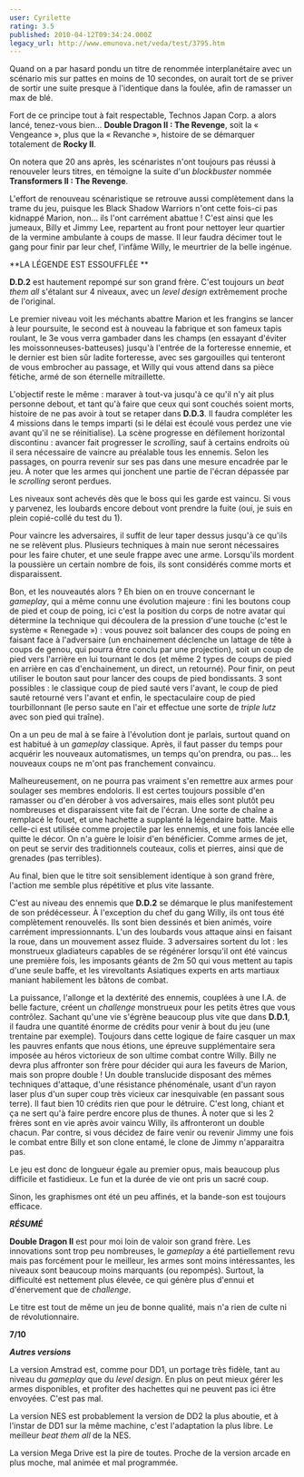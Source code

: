 ```yaml
---
user: Cyrilette
rating: 3.5
published: 2010-04-12T09:34:24.000Z
legacy_url: http://www.emunova.net/veda/test/3795.htm
---
```

Quand on a par hasard pondu un titre de renommée interplanétaire avec un scénario mis sur pattes en moins de 10 secondes, on aurait tort de se priver de sortir une suite presque à l'identique dans la foulée, afin de ramasser un max de blé.  

Fort de ce principe tout à fait respectable, Technos Japan Corp. a alors lancé, tenez-vous bien... **Double Dragon II : The Revenge**, soit la « Vengeance », plus que la « Revanche », histoire de se démarquer totalement de **Rocky II**.  

On notera que 20 ans après, les scénaristes n'ont toujours pas réussi à renouveler leurs titres, en témoigne la suite d'un _blockbuster_ nommée **Transformers II : The Revenge**.  

L'effort de renouveau scénaristique se retrouve aussi complètement dans la trame du jeu, puisque les Black Shadow Warriors n'ont cette fois-ci pas kidnappé Marion, non... ils l'ont carrément abattue ! C'est ainsi que les jumeaux, Billy et Jimmy Lee, repartent au front pour nettoyer leur quartier de la vermine ambulante à coups de masse. Il leur faudra décimer tout le gang pour finir par leur chef, l'infâme Willy, le meurtrier de la belle ingénue.  

  

**LA LÉGENDE EST ESSOUFFLÉE **  

**D.D.2** est hautement repompé sur son grand frère. C'est toujours un _beat them all_ s'étalant sur 4 niveaux, avec un _level design_ extrêmement proche de l'original.  

Le premier niveau voit les méchants abattre Marion et les frangins se lancer à leur poursuite, le second est à nouveau la fabrique et son fameux tapis roulant, le 3e vous verra gambader dans les champs (en essayant d'éviter les moissonneuses-batteuses) jusqu'à l'entrée de la forteresse ennemie, et le dernier est bien sûr ladite forteresse, avec ses gargouilles qui tenteront de vous embrocher au passage, et Willy qui vous attend dans sa pièce fétiche, armé de son éternelle mitraillette.  

  

L'objectif reste le même : maraver à tout-va jusqu'à ce qu'il n'y ait plus personne debout, et tant qu'à faire que ceux qui sont couchés soient morts, histoire de ne pas avoir à tout se retaper dans **D.D.3**. Il faudra compléter les 4 missions dans le temps imparti (si le délai est écoulé vous perdez une vie avant qu'il ne se réinitialise). La scène progresse en défilement horizontal discontinu : avancer fait progresser le _scrolling_, sauf à certains endroits où il sera nécessaire de vaincre au préalable tous les ennemis. Selon les passages, on pourra revenir sur ses pas dans une mesure encadrée par le jeu. À noter que les armes qui jonchent une partie de l'écran dépassée par le _scrolling_ seront perdues.  

Les niveaux sont achevés dès que le boss qui les garde est vaincu. Si vous y parvenez, les loubards encore debout vont prendre la fuite (oui, je suis en plein copié-collé du test du 1).  

  

Pour vaincre les adversaires, il suffit de leur taper dessus jusqu'à ce qu'ils ne se relèvent plus. Plusieurs techniques à main nue seront nécessaires pour les faire chuter, et une seule frappe avec une arme. Lorsqu'ils mordent la poussière un certain nombre de fois, ils sont considérés comme morts et disparaissent.  

  

Bon, et les nouveautés alors ? Eh bien on en trouve concernant le _gameplay_, qui a même connu une évolution majeure : fini les boutons coup de pied et coup de poing, ici c'est la position du corps de notre avatar qui détermine la technique qui découlera de la pression d'une touche (c'est le système « Renegade ») : vous pouvez soit balancer des coups de poing en faisant face à l'adversaire (un enchainement déclenche un lattage de tête à coups de genou, qui pourra être conclu par une projection), soit un coup de pied vers l'arrière en lui tournant le dos (et même 2 types de coups de pied en arrière en cas d'enchainement, un direct, un retourné). Pour finir, on peut utiliser le bouton saut pour lancer des coups de pied bondissants. 3 sont possibles : le classique coup de pied sauté vers l'avant, le coup de pied sauté retourné vers l'avant et enfin, le spectaculaire coup de pied tourbillonnant (le perso saute en l'air et effectue une sorte de _triple lutz_ avec son pied qui traîne).  

On a un peu de mal à se faire à l'évolution dont je parlais, surtout quand on est habitué à un _gameplay_ classique. Après, il faut passer du temps pour acquérir les nouveaux automatismes, un temps qu'on prendra, ou pas... les nouveaux coups ne m'ont pas franchement convaincu.  

Malheureusement, on ne pourra pas vraiment s'en remettre aux armes pour soulager ses membres endoloris. Il est certes toujours possible d'en ramasser ou d'en dérober à vos adversaires, mais elles sont plutôt peu nombreuses et disparaissent vite fait de l'écran. Une sorte de chaîne a remplacé le fouet, et une hachette a supplanté la légendaire batte. Mais celle-ci est utilisée comme projectile par les ennemis, et une fois lancée elle quitte le décor. On n'a guère le loisir d'en bénéficier. Comme armes de jet, on peut se servir des traditionnels couteaux, colis et pierres, ainsi que de grenades (pas terribles).  

Au final, bien que le titre soit sensiblement identique à son grand frère, l'action me semble plus répétitive et plus vite lassante.  

  

C'est au niveau des ennemis que **D.D.2** se démarque le plus manifestement de son prédécesseur. À l'exception du chef du gang Willy, ils ont tous été complètement renouvelés. Ils sont bien dessinés et bien animés, voire carrément impressionnants. L'un des loubards vous attaque ainsi en faisant la roue, dans un mouvement assez fluide. 3 adversaires sortent du lot : les monstrueux gladiateurs capables de se régénérer lorsqu'il ont été vaincus une première fois, les imposants géants de 2m 50 qui vous mettent au tapis d'une seule baffe, et les virevoltants Asiatiques experts en arts martiaux maniant habilement les bâtons de combat.  

La puissance, l'allonge et la dextérité des ennemis, couplées à une I.A. de belle facture, créent un _challenge_ monstrueux pour les petits êtres que vous contrôlez. Sachant qu'une vie s'égrène beaucoup plus vite que dans **D.D.1**, il faudra une quantité énorme de crédits pour venir à bout du jeu (une trentaine par exemple). Toujours dans cette logique de faire casquer un max les pauvres enfants que nous étions, une épreuve supplémentaire sera imposée au héros victorieux de son ultime combat contre Willy. Billy ne devra plus affronter son frère pour décider qui aura les faveurs de Marion, mais son propre double ! Un double translucide disposant des mêmes techniques d'attaque, d'une résistance phénoménale, usant d'un rayon laser plus d'un super coup très vicieux car inesquivable (en passant sous terre). Il faut bien 10 crédits rien que pour le détruire. C'est long, chiant et ça ne sert qu'à faire perdre encore plus de thunes. À noter que si les 2 frères sont en vie après avoir vaincu Willy, ils affronteront un double chacun. Par contre, si vous décidez de faire venir ou revenir Jimmy une fois le combat entre Billy et son clone entamé, le clone de Jimmy n'apparaitra pas.  

  

Le jeu est donc de longueur égale au premier opus, mais beaucoup plus difficile et fastidieux. Le fun et la durée de vie ont pris un sacré coup.  

Sinon, les graphismes ont été un peu affinés, et la bande-son est toujours efficace.  

  

_**RÉSUMÉ**_  

**Double Dragon II** est pour moi loin de valoir son grand frère. Les innovations sont trop peu nombreuses, le _gameplay_ a été partiellement revu mais pas forcément pour le meilleur, les armes sont moins intéressantes, les niveaux sont beaucoup moins marquants (ou repompés). Surtout, la difficulté est nettement plus élevée, ce qui génère plus d'ennui et d'énervement que de _challenge_.  

Le titre est tout de même un jeu de bonne qualité, mais n'a rien de culte ni de révolutionnaire.  

  

**7/10**   

  

  

**_Autres versions_**  

La version Amstrad est, comme pour DD1, un portage très fidèle, tant au niveau du _gameplay_ que du _level design_. En plus on peut mieux gérer les armes disponibles, et profiter des hachettes qui ne peuvent pas ici être envoyées. C'est pas mal.  

La version NES est probablement la version de DD2 la plus aboutie, et à l'instar de DD1 sur la même machine, c'est l'adaptation la plus libre. Le meilleur _beat them all_ de la NES.  

La version Mega Drive est la pire de toutes. Proche de la version arcade en plus moche, mal animée et mal programmée.